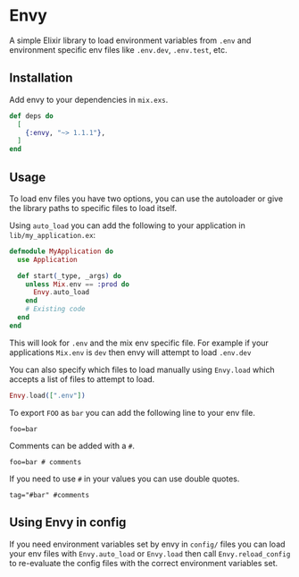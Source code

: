# Envy

A simple Elixir library to load environment variables from `.env` and
environment specific env files like `.env.dev`, `.env.test`, etc.

## Installation

Add envy to your dependencies in `mix.exs`.

```elixir
def deps do
  [
    {:envy, "~> 1.1.1"},
  ]
end
```

## Usage

To load env files you have two options, you can use the autoloader or give the
library paths to specific files to load itself.

Using `auto_load` you can add the following to your application in `lib/my_application.ex`:

```elixir
defmodule MyApplication do
  use Application

  def start(_type, _args) do
    unless Mix.env == :prod do
      Envy.auto_load
    end
    # Existing code
  end
end
```

This will look for `.env` and the mix env specific file. For example if your
applications `Mix.env` is `dev` then envy will attempt to load `.env.dev`

You can also specify which files to load manually using `Envy.load` which
accepts a list of files to attempt to load.

```elixir
Envy.load([".env"])
```

To export `FOO` as `bar` you can add the following line to your env file.

```
foo=bar
```

Comments can be added with a `#`.

```
foo=bar # comments
```

If you need to use `#` in your values you can use double quotes.

```
tag="#bar" #comments
```

## Using Envy in config

If you need environment variables set by envy in `config/` files you can load
your env files with `Envy.auto_load` or `Envy.load` then call
`Envy.reload_config` to re-evaluate the config files with the correct
environment variables set.
